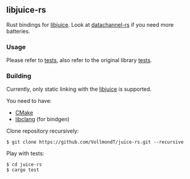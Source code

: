 ## libjuice-rs

Rust bindings for [libjuice](https://github.com/paullouisageneau/libjuice).
Look at [datachannel-rs](https://github.com/lerouxrgd/datachannel-rs) if you need more batteries.

### Usage
Please refer to [tests](https://github.com/VollmondT/juice-rs/blob/main/tests/connectivity.rs), 
also refer to the original library [tests](https://github.com/paullouisageneau/libjuice/blob/master/test/connectivity.c).

### Building
Currently, only static linking with the [libjuice](https://github.com/paullouisageneau/libjuice)
is supported.

You need to have:
* [CMake](https://cmake.org/)
* [libclang](https://clang.llvm.org/) (for bindgen)

Clone repository recursively:

`$ git clone https://github.com/VollmondT/juice-rs.git --recursive`

Play with tests:

```
$ cd juice-rs
$ cargo test
```